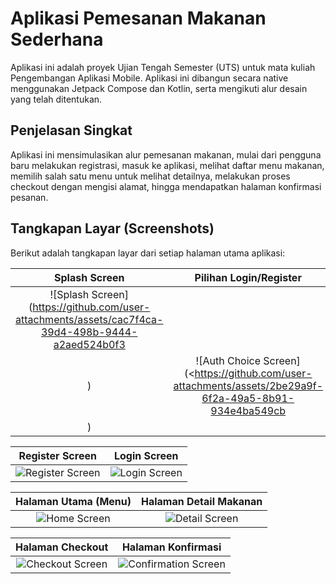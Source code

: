 # Aplikasi Pemesanan Makanan Sederhana

Aplikasi ini adalah proyek Ujian Tengah Semester (UTS) untuk mata kuliah Pengembangan Aplikasi Mobile. Aplikasi ini dibangun secara native menggunakan Jetpack Compose dan Kotlin, serta mengikuti alur desain yang telah ditentukan.

## Penjelasan Singkat

Aplikasi ini mensimulasikan alur pemesanan makanan, mulai dari pengguna baru melakukan registrasi, masuk ke aplikasi, melihat daftar menu makanan, memilih salah satu menu untuk melihat detailnya, melakukan proses checkout dengan mengisi alamat, hingga mendapatkan halaman konfirmasi pesanan.
## Tangkapan Layar (Screenshots)

Berikut adalah tangkapan layar dari setiap halaman utama aplikasi:

| Splash Screen | Pilihan Login/Register |
| :---: | :---: |
| ![Splash Screen](https://github.com/user-attachments/assets/cac7f4ca-39d4-498b-9444-a2aed524b0f3
) | ![Auth Choice Screen](<https://github.com/user-attachments/assets/2be29a9f-6f2a-49a5-8b91-934e4ba549cb
) |

| Register Screen | Login Screen |
| :---: | :---: |
| ![Register Screen](https://github.com/user-attachments/assets/adefd8ce-50d1-40df-ba69-83c268173fe8) | ![Login Screen](https://github.com/user-attachments/assets/adefd8ce-50d1-40df-ba69-83c268173fe8) |

| Halaman Utama (Menu) | Halaman Detail Makanan |
| :---: | :---: |
| ![Home Screen](URL_GAMBAR_HOME_ANDA) | ![Detail Screen](URL_GAMBAR_DETAIL_ANDA) |

| Halaman Checkout | Halaman Konfirmasi |
| :---: | :---: |
| ![Checkout Screen](URL_GAMBAR_CHECKOUT_ANDA) | ![Confirmation Screen](URL_GAMBAR_KONFIRMASI_ANDA) |Setelah Anda mengganti semua placeholder URL_GAMBAR... dengan gambar Anda (melalui drag and drop), klik tab Pratinjau (Preview). Anda akan melihat semua gambar tersusun rapi dalam tabel.Jika sudah terlihat bagus, klik Commit changes.

